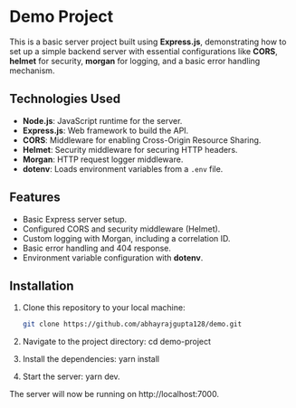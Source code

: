 # Demo Project

This is a basic server project built using **Express.js**, demonstrating how to set up a simple backend server with essential configurations like **CORS**, **helmet** for security, **morgan** for logging, and a basic error handling mechanism.

## Technologies Used

- **Node.js**: JavaScript runtime for the server.
- **Express.js**: Web framework to build the API.
- **CORS**: Middleware for enabling Cross-Origin Resource Sharing.
- **Helmet**: Security middleware for securing HTTP headers.
- **Morgan**: HTTP request logger middleware.
- **dotenv**: Loads environment variables from a `.env` file.

## Features

- Basic Express server setup.
- Configured CORS and security middleware (Helmet).
- Custom logging with Morgan, including a correlation ID.
- Basic error handling and 404 response.
- Environment variable configuration with **dotenv**.

## Installation

1. Clone this repository to your local machine:

   ```bash
   git clone https://github.com/abhayrajgupta128/demo.git
2. Navigate to the project directory: cd demo-project
3. Install the dependencies: yarn install
4. Start the server: yarn dev.

The server will now be running on http://localhost:7000.
